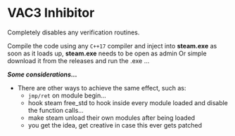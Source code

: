 # VAC3 Inhibitor

Completely disables any verification routines.

Compile the code using any `C++17` compiler and inject into **steam.exe** as soon as it loads up, **steam.exe** needs to be open as admin
Or simple download it from the releases and run the .exe ...

***Some considerations...***
- There are other ways to achieve the same effect, such as:
	- `jmp/ret` on module begin...
	- hook steam free_std to hook inside every module loaded and disable the function calls...
	- make steam unload their own modules after being loaded
	- you get the idea, get creative in case this ever gets patched
